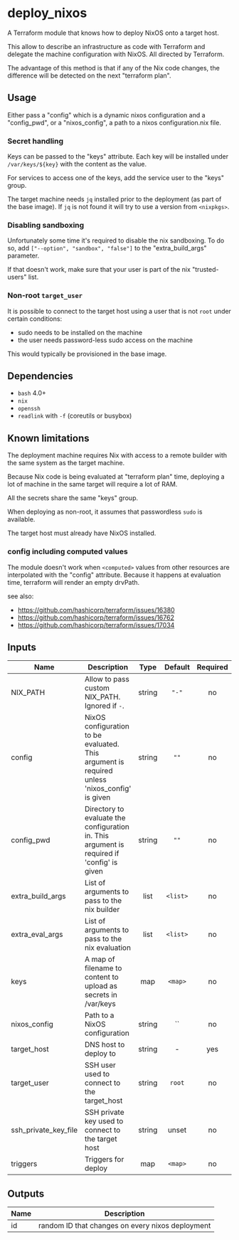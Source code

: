 # deploy_nixos

A Terraform module that knows how to deploy NixOS onto a target host.

This allow to describe an infrastructure as code with Terraform and delegate
the machine configuration with NixOS. All directed by Terraform.

The advantage of this method is that if any of the Nix code changes, the
difference will be detected on the next "terraform plan".

## Usage

Either pass a "config" which is a dynamic nixos configuration and a
"config_pwd", or a "nixos_config", a path to a nixos configuration.nix file.

### Secret handling

Keys can be passed to the "keys" attribute. Each key will be installed under
`/var/keys/${key}` with the content as the value.

For services to access one of the keys, add the service user to the "keys"
group.

The target machine needs `jq` installed prior to the deployment (as part of
the base image). If `jq` is not found it will try to use a version from
`<nixpkgs>`.

### Disabling sandboxing

Unfortunately some time it's required to disable the nix sandboxing. To do so,
add `["--option", "sandbox", "false"]` to the "extra_build_args" parameter.

If that doesn't work, make sure that your user is part of the nix
"trusted-users" list.

### Non-root `target_user`

It is possible to connect to the target host using a user that is not `root`
under certain conditions:

* sudo needs to be installed on the machine
* the user needs password-less sudo access on the machine

This would typically be provisioned in the base image.

## Dependencies

* `bash` 4.0+
* `nix`
* `openssh`
* `readlink` with `-f` (coreutils or busybox)

## Known limitations

The deployment machine requires Nix with access to a remote builder with the
same system as the target machine.

Because Nix code is being evaluated at "terraform plan" time, deploying a lot
of machine in the same target will require a lot of RAM.

All the secrets share the same "keys" group.

When deploying as non-root, it assumes that passwordless `sudo` is available.

The target host must already have NixOS installed.

### config including computed values

The module doesn't work when `<computed>` values from other resources are
interpolated with the "config" attribute. Because it happens at evaluation
time, terraform will render an empty drvPath.

see also:
* https://github.com/hashicorp/terraform/issues/16380
* https://github.com/hashicorp/terraform/issues/16762
* https://github.com/hashicorp/terraform/issues/17034

<!-- terraform-docs-start -->
## Inputs

| Name | Description | Type | Default | Required |
|------|-------------|:----:|:-----:|:-----:|
| NIX\_PATH | Allow to pass custom NIX_PATH. Ignored if `-`. | string | `"-"` | no |
| config | NixOS configuration to be evaluated. This argument is required unless 'nixos_config' is given | string | `""` | no |
| config\_pwd | Directory to evaluate the configuration in. This argument is required if 'config' is given | string | `""` | no |
| extra\_build\_args | List of arguments to pass to the nix builder | list | `<list>` | no |
| extra\_eval\_args | List of arguments to pass to the nix evaluation | list | `<list>` | no |
| keys | A map of filename to content to upload as secrets in /var/keys | map | `<map>` | no |
| nixos\_config | Path to a NixOS configuration | string | `` | no |
| target\_host | DNS host to deploy to | string | - | yes |
| target\_user | SSH user used to connect to the target_host | string | `root` | no |
| ssh_private_key_file | SSH private key used to connect to the target host | string | unset | no |
| triggers | Triggers for deploy | map | `<map>` | no |

## Outputs

| Name | Description |
|------|-------------|
| id | random ID that changes on every nixos deployment |

<!-- terraform-docs-end -->
